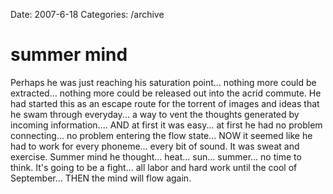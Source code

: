 Date: 2007-6-18
Categories: /archive

# summer mind

Perhaps he was just reaching his saturation point... nothing more could be extracted... nothing more could be released out into the acrid commute.  He had started this as an escape route for the torrent of images and ideas that he swam through everyday... a way to vent the thoughts generated by incoming information.... AND at first it was easy... at first he had no problem connecting... no problem entering the flow state... NOW it seemed like he had to work for every phoneme... every bit of sound.  It was sweat and exercise.  Summer mind he thought... heat... sun... summer... no time to think.  It's going to be a fight... all labor and hard work until the cool of September... THEN the mind will flow again.
